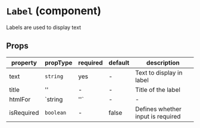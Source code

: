 # `Label` (component)

Labels are used to display text

## Props

| property         | propType          | required | default | description              |
| ---------------- | ----------------- | -------- | ------- | ------------------------ |
| text             | `string`          | yes      | -       | Text to display in label |
| title            | ''                | -        | -       | Title of the label       |
| htmlFor          | `string | ''`     | -        | -       | Ties labels to input     |
| isRequired       | `boolean`         | -        | false   | Defines whether input is required |

